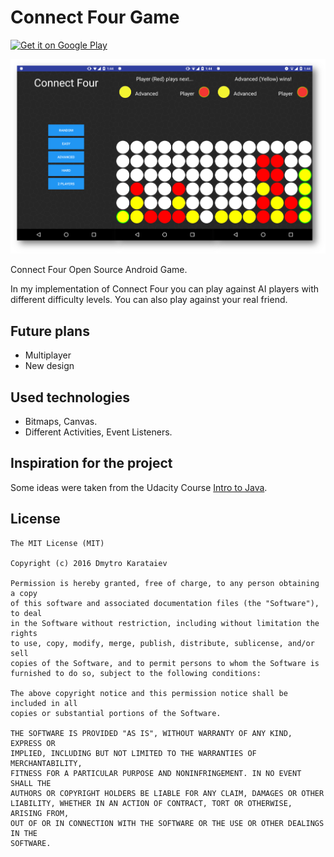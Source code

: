 # Connect Four Game
<a href="https://play.google.com/store/apps/details?id=karataiev.dmytro.connectfour"><img alt="Get it on Google Play" src="https://play.google.com/intl/en_us/badges/images/apps/en-play-badge.png" width="185" height="60"/></a><br>

![Screenshots](materials/connect_four_screenshots.png)

Connect Four Open Source Android Game.

In my implementation of Connect Four you can play against AI players with different difficulty levels.
You can also play against your real friend. 

## Future plans
* Multiplayer
* New design

## Used technologies
* Bitmaps, Canvas.
* Different Activities, Event Listeners.

## Inspiration for the project
Some ideas were taken from the Udacity Course [Intro to Java](https://www.udacity.com/course/intro-to-java-programming--cs046).

License
-------

	The MIT License (MIT)

	Copyright (c) 2016 Dmytro Karataiev

	Permission is hereby granted, free of charge, to any person obtaining a copy
	of this software and associated documentation files (the "Software"), to deal
	in the Software without restriction, including without limitation the rights
	to use, copy, modify, merge, publish, distribute, sublicense, and/or sell
	copies of the Software, and to permit persons to whom the Software is
	furnished to do so, subject to the following conditions:

	The above copyright notice and this permission notice shall be included in all
	copies or substantial portions of the Software.

	THE SOFTWARE IS PROVIDED "AS IS", WITHOUT WARRANTY OF ANY KIND, EXPRESS OR
	IMPLIED, INCLUDING BUT NOT LIMITED TO THE WARRANTIES OF MERCHANTABILITY,
	FITNESS FOR A PARTICULAR PURPOSE AND NONINFRINGEMENT. IN NO EVENT SHALL THE
	AUTHORS OR COPYRIGHT HOLDERS BE LIABLE FOR ANY CLAIM, DAMAGES OR OTHER
	LIABILITY, WHETHER IN AN ACTION OF CONTRACT, TORT OR OTHERWISE, ARISING FROM,
	OUT OF OR IN CONNECTION WITH THE SOFTWARE OR THE USE OR OTHER DEALINGS IN THE
	SOFTWARE.
